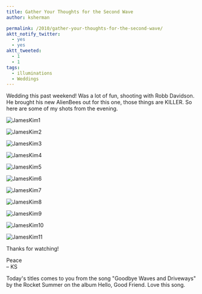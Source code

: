 ```yaml
---
title: Gather Your Thoughts for the Second Wave
author: ksherman

permalink: /2010/gather-your-thoughts-for-the-second-wave/
aktt_notify_twitter:
  - yes
  - yes
aktt_tweeted:
  - 1
  - 1
tags:
  - illuminations
  - Weddings
---
```

Wedding this past weekend! Was a lot of fun, shooting with Robb Davidson. He brought his new AlienBees out for this one, those things are KILLER. So here are some of my shots from the evening.

![JamesKim1][1]

![JamesKim2][2]

![JamesKim3][3]

![JamesKim4][4]

![JamesKim5][5]

![JamesKim6][6]

![JamesKim7][7]

![JamesKim8][8]

![JamesKim9][9]

![JamesKim10][10]

![JamesKim11][11]

Thanks for watching!

Peace  
– KS

Today's titles comes to you from the song "Goodbye Waves and Driveways" by the Rocket Summer on the album Hello, Good Friend. Love this song.

 [1]: https://s3-us-west-2.amazonaws.com/assets.kshermphoto.com/2010PostsImages/01-Jan/12/JamesKim-1.jpg
 [2]: https://s3-us-west-2.amazonaws.com/assets.kshermphoto.com/2010PostsImages/01-Jan/12/JamesKim-2.jpg
 [3]: https://s3-us-west-2.amazonaws.com/assets.kshermphoto.com/2010PostsImages/01-Jan/12/JamesKim-3.jpg
 [4]: https://s3-us-west-2.amazonaws.com/assets.kshermphoto.com/2010PostsImages/01-Jan/12/JamesKim-4.jpg
 [5]: https://s3-us-west-2.amazonaws.com/assets.kshermphoto.com/2010PostsImages/01-Jan/12/JamesKim-5.jpg
 [6]: https://s3-us-west-2.amazonaws.com/assets.kshermphoto.com/2010PostsImages/01-Jan/12/JamesKim-6.jpg
 [7]: https://s3-us-west-2.amazonaws.com/assets.kshermphoto.com/2010PostsImages/01-Jan/12/JamesKim-7.jpg
 [8]: https://s3-us-west-2.amazonaws.com/assets.kshermphoto.com/2010PostsImages/01-Jan/12/JamesKim-8.jpg
 [9]: https://s3-us-west-2.amazonaws.com/assets.kshermphoto.com/2010PostsImages/01-Jan/12/JamesKim-9.jpg
 [10]: https://s3-us-west-2.amazonaws.com/assets.kshermphoto.com/2010PostsImages/01-Jan/12/JamesKim-10.jpg
 [11]: https://s3-us-west-2.amazonaws.com/assets.kshermphoto.com/2010PostsImages/01-Jan/12/JamesKim-11.jpg